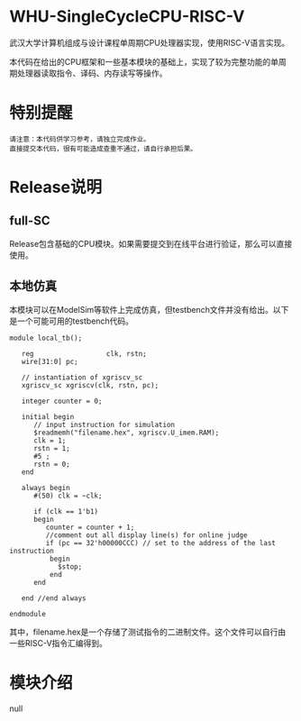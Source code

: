 # WHU-SingleCycleCPU-RISC-V
 武汉大学计算机组成与设计课程单周期CPU处理器实现，使用RISC-V语言实现。
 
 本代码在给出的CPU框架和一些基本模块的基础上，实现了较为完整功能的单周期处理器读取指令、译码、内存读写等操作。

 # 特别提醒

    请注意：本代码供学习参考，请独立完成作业。
    直接提交本代码，很有可能造成查重不通过，请自行承担后果。

# Release说明
## full-SC
Release包含基础的CPU模块。如果需要提交到在线平台进行验证，那么可以直接使用。
## 本地仿真
本模块可以在ModelSim等软件上完成仿真，但testbench文件并没有给出。以下是一个可能可用的testbench代码。
~~~
module local_tb();
    
   reg                  clk, rstn;
   wire[31:0] pc;
    
   // instantiation of xgriscv_sc
   xgriscv_sc xgriscv(clk, rstn, pc);

   integer counter = 0;
   
   initial begin
      // input instruction for simulation
      $readmemh("filename.hex", xgriscv.U_imem.RAM);
      clk = 1;
      rstn = 1;
      #5 ;
      rstn = 0;
   end
   
   always begin
      #(50) clk = ~clk;
     
      if (clk == 1'b1) 
      begin
         counter = counter + 1;
         //comment out all display line(s) for online judge
         if (pc == 32'h00000CCC) // set to the address of the last instruction
          begin
            $stop;
          end
      end
      
   end //end always
   
endmodule
~~~
其中，filename.hex是一个存储了测试指令的二进制文件。这个文件可以自行由一些RISC-V指令汇编得到。


# 模块介绍
null